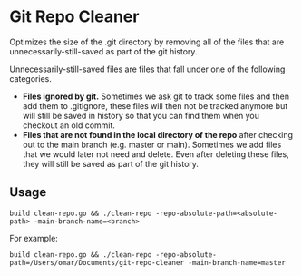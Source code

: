 # Git Repo Cleaner
Optimizes the size of the .git directory by removing all of the files that are unnecessarily-still-saved as part of the git history.

Unnecessarily-still-saved files are files that fall under one of the following categories.
- **Files ignored by git.** Sometimes we ask git to track some files and then add them to .gitignore, these files will then not be tracked anymore but will still be saved in history so that you can find them when you checkout an old commit.
- **Files that are not found in the local directory of the repo** after checking out to the main branch (e.g. master or main). Sometimes we add files that we would later not need and delete. Even after deleting these files, they will still be saved as part of the git history.

## Usage
```
build clean-repo.go && ./clean-repo -repo-absolute-path=<absolute-path> -main-branch-name=<branch>
```
For example:
```
build clean-repo.go && ./clean-repo -repo-absolute-path=/Users/omar/Documents/git-repo-cleaner -main-branch-name=master
```
